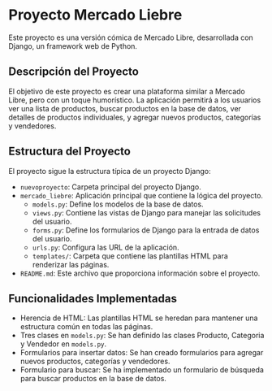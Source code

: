 # Proyecto Mercado Liebre

Este proyecto es una versión cómica de Mercado Libre, desarrollada con Django, un framework web de Python.

## Descripción del Proyecto

El objetivo de este proyecto es crear una plataforma similar a Mercado Libre, pero con un toque humorístico. La aplicación permitirá a los usuarios ver una lista de productos, buscar productos en la base de datos, ver detalles de productos individuales, y agregar nuevos productos, categorías y vendedores.

## Estructura del Proyecto

El proyecto sigue la estructura típica de un proyecto Django:

- `nuevoproyecto`: Carpeta principal del proyecto Django.
- `mercado_liebre`: Aplicación principal que contiene la lógica del proyecto.
  - `models.py`: Define los modelos de la base de datos.
  - `views.py`: Contiene las vistas de Django para manejar las solicitudes del usuario.
  - `forms.py`: Define los formularios de Django para la entrada de datos del usuario.
  - `urls.py`: Configura las URL de la aplicación.
  - `templates/`: Carpeta que contiene las plantillas HTML para renderizar las páginas.
- `README.md`: Este archivo que proporciona información sobre el proyecto.

## Funcionalidades Implementadas

- Herencia de HTML: Las plantillas HTML se heredan para mantener una estructura común en todas las páginas.
- Tres clases en `models.py`: Se han definido las clases Producto, Categoria y Vendedor en `models.py`.
- Formularios para insertar datos: Se han creado formularios para agregar nuevos productos, categorías y vendedores.
- Formulario para buscar: Se ha implementado un formulario de búsqueda para buscar productos en la base de datos.
